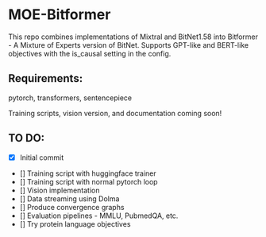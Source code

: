 # MOE-Bitformer
This repo combines implementations of Mixtral and BitNet1.58 into Bitformer - A Mixture of Experts version of BitNet. Supports GPT-like and BERT-like objectives with the is_causal setting in the config.

## Requirements:
pytorch, transformers, sentencepiece

Training scripts, vision version, and documentation coming soon!

## TO DO:
- [x] Initial commit
- [] Training script with huggingface trainer
- [] Training script with normal pytorch loop
- [] Vision implementation
- [] Data streaming using Dolma
- [] Produce convergence graphs
- [] Evaluation pipelines - MMLU, PubmedQA, etc.
- [] Try protein language objectives
